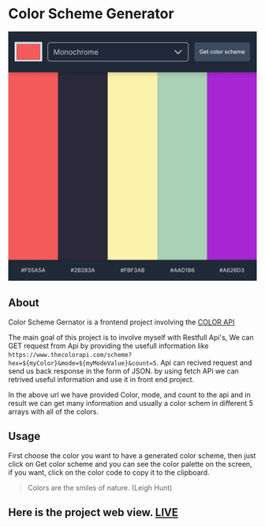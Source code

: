 # Color Scheme Generator

![colo](./dark-color-picker.png)

## About <a name = "about"></a>

Color Scheme Gernator is a frontend project involving the [COLOR API](https://www.thecolorapi.com/docs#schemes)

The main goal of this project is to involve myself with Restfull Api's, We can GET request from Api by providing the usefull information like `https://www.thecolorapi.com/scheme?hex=${myColor}&mode=${myModeValue}&count=5`. Api can recived request and send us back response in the form of JSON. by using fetch APi we can retrived useful information and use it in front end project.

In the above url we have provided Color, mode, and count to the api and in result we can get many information and usually a color schem in different 5 arrays with all of the colors.

## Usage <a name = "usage"></a>

First choose the color you want to have a generated color scheme, then just click on Get color scheme and you can see the color palette on the screen, if you want, click on the color code to copy it to the clipboard.

> Colors are the smiles of nature. (Leigh Hunt)

## Here is the project web view. **[LIVE](https://www.thecolorapi.com/docs#schemes)**
